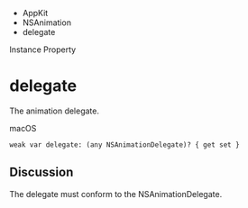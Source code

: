 

- AppKit
- NSAnimation
-  delegate 

Instance Property

# delegate

The animation delegate.

macOS

``` source
weak var delegate: (any NSAnimationDelegate)? { get set }
```

## Discussion

The delegate must conform to the NSAnimationDelegate.

